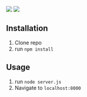 <img src="https://i.postimg.cc/wMxZFGnp/demo.png">
<img src="https://i.postimg.cc/gcDPRv1p/photo.png">


## Installation

1. Clone repo
2. run `npm install`

## Usage

1. run `node server.js`
2. Navigate to `localhost:8000`

